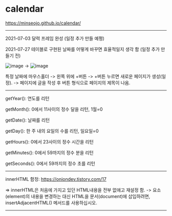 # calendar
https://minseojo.github.io/calendar/

***
2021-07-03 달력 프레임 완성 (일정 추가 만들 예쩡)

2021-07-27 테이블로 구현된 날짜를 어떻게 바꾸면 효율적일지 생각 함 (일정 추가 만들기 전)

![image](https://user-images.githubusercontent.com/64322765/127111947-55f38c0f-44bb-433d-a889-1d0fdb228576.png) -> ![image](https://user-images.githubusercontent.com/64322765/127111786-51d35e01-e424-48f9-acf8-1794366e21de.png)

특정 날짜에 마우스홀더 -> 왼쪽 위에 +버튼 -> +버튼 누르면 새로운 페이지가 생성(일정). -> 페이지에 글을 작성 후 버튼 형식으로 페이지의 제목이 나옴.

***
getYear():	연도를 리턴

getMonth():	0에서 11사이의 정수 달을 리턴, 1월=0

getDate():	날짜를 리턴

getDay(): 한 주 내의 요일의 수를 리턴, 일요일=0

getHours():	0에서 23사이의 정수 시간을 리턴

getMinutes():	0에서 59까지의 정수 분을 리턴

getSeconds():	0에서 59까지의 정수 초를 리턴
***
innerHTML 함정: https://oniondev.tistory.com/17 

=> innerHTML은 처음에 가지고 있던 HTML내용을 전부 없애고 재설정 함. -> 요소(element)의 내용을 변경하는 대신 HTML을 문서(document)에 삽입하려면, insertAdjacentHTML() 메서드를 사용하십시오.
***
